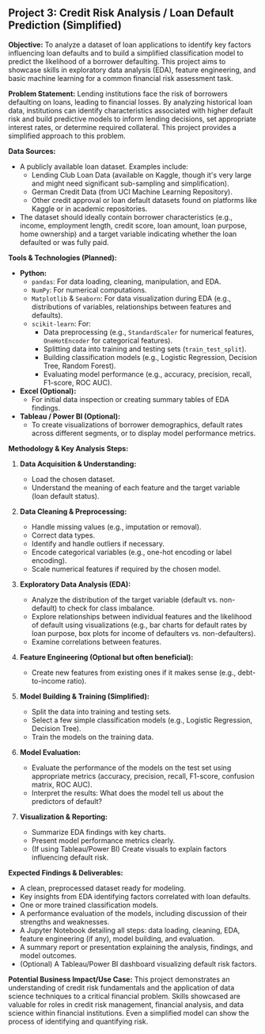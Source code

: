 ## Project 3: Credit Risk Analysis / Loan Default Prediction (Simplified)

**Objective:**
To analyze a dataset of loan applications to identify key factors influencing loan defaults and to build a simplified classification model to predict the likelihood of a borrower defaulting. This project aims to showcase skills in exploratory data analysis (EDA), feature engineering, and basic machine learning for a common financial risk assessment task.

**Problem Statement:**
Lending institutions face the risk of borrowers defaulting on loans, leading to financial losses. By analyzing historical loan data, institutions can identify characteristics associated with higher default risk and build predictive models to inform lending decisions, set appropriate interest rates, or determine required collateral. This project provides a simplified approach to this problem.

**Data Sources:**
*   A publicly available loan dataset. Examples include:
    *   Lending Club Loan Data (available on Kaggle, though it's very large and might need significant sub-sampling and simplification).
    *   German Credit Data (from UCI Machine Learning Repository).
    *   Other credit approval or loan default datasets found on platforms like Kaggle or in academic repositories.
*   The dataset should ideally contain borrower characteristics (e.g., income, employment length, credit score, loan amount, loan purpose, home ownership) and a target variable indicating whether the loan defaulted or was fully paid.

**Tools & Technologies (Planned):**
*   **Python:**
    *   `pandas`: For data loading, cleaning, manipulation, and EDA.
    *   `NumPy`: For numerical computations.
    *   `Matplotlib` & `Seaborn`: For data visualization during EDA (e.g., distributions of variables, relationships between features and defaults).
    *   `scikit-learn`: For:
        *   Data preprocessing (e.g., `StandardScaler` for numerical features, `OneHotEncoder` for categorical features).
        *   Splitting data into training and testing sets (`train_test_split`).
        *   Building classification models (e.g., Logistic Regression, Decision Tree, Random Forest).
        *   Evaluating model performance (e.g., accuracy, precision, recall, F1-score, ROC AUC).
*   **Excel (Optional):**
    *   For initial data inspection or creating summary tables of EDA findings.
*   **Tableau / Power BI (Optional):**
    *   To create visualizations of borrower demographics, default rates across different segments, or to display model performance metrics.

**Methodology & Key Analysis Steps:**

1.  **Data Acquisition & Understanding:**
    *   Load the chosen dataset.
    *   Understand the meaning of each feature and the target variable (loan default status).

2.  **Data Cleaning & Preprocessing:**
    *   Handle missing values (e.g., imputation or removal).
    *   Correct data types.
    *   Identify and handle outliers if necessary.
    *   Encode categorical variables (e.g., one-hot encoding or label encoding).
    *   Scale numerical features if required by the chosen model.

3.  **Exploratory Data Analysis (EDA):**
    *   Analyze the distribution of the target variable (default vs. non-default) to check for class imbalance.
    *   Explore relationships between individual features and the likelihood of default using visualizations (e.g., bar charts for default rates by loan purpose, box plots for income of defaulters vs. non-defaulters).
    *   Examine correlations between features.

4.  **Feature Engineering (Optional but often beneficial):**
    *   Create new features from existing ones if it makes sense (e.g., debt-to-income ratio).

5.  **Model Building & Training (Simplified):**
    *   Split the data into training and testing sets.
    *   Select a few simple classification models (e.g., Logistic Regression, Decision Tree).
    *   Train the models on the training data.

6.  **Model Evaluation:**
    *   Evaluate the performance of the models on the test set using appropriate metrics (accuracy, precision, recall, F1-score, confusion matrix, ROC AUC).
    *   Interpret the results: What does the model tell us about the predictors of default?

7.  **Visualization & Reporting:**
    *   Summarize EDA findings with key charts.
    *   Present model performance metrics clearly.
    *   (If using Tableau/Power BI) Create visuals to explain factors influencing default risk.

**Expected Findings & Deliverables:**
*   A clean, preprocessed dataset ready for modeling.
*   Key insights from EDA identifying factors correlated with loan defaults.
*   One or more trained classification models.
*   A performance evaluation of the models, including discussion of their strengths and weaknesses.
*   A Jupyter Notebook detailing all steps: data loading, cleaning, EDA, feature engineering (if any), model building, and evaluation.
*   A summary report or presentation explaining the analysis, findings, and model outcomes.
*   (Optional) A Tableau/Power BI dashboard visualizing default risk factors.

**Potential Business Impact/Use Case:**
This project demonstrates an understanding of credit risk fundamentals and the application of data science techniques to a critical financial problem. Skills showcased are valuable for roles in credit risk management, financial analysis, and data science within financial institutions. Even a simplified model can show the process of identifying and quantifying risk.
```
